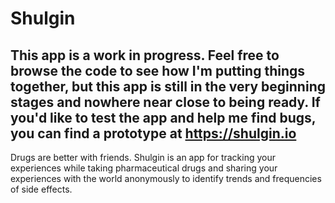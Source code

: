 # Shulgin

## This app is a work in progress. Feel free to browse the code to see how I'm putting things together, but this app is still in the very beginning stages and nowhere near close to being ready. If you'd like to test the app and help me find bugs, you can find a prototype at https://shulgin.io

Drugs are better with friends. Shulgin is an app for tracking your experiences while taking pharmaceutical drugs and sharing your experiences with the world anonymously to identify trends and frequencies of side effects.
